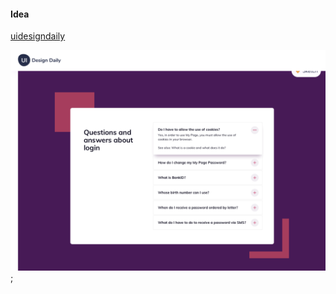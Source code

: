 #### Idea

[uidesigndaily](https://uidesigndaily.com/posts/sketch-accordion-website-day-1175)

![](./idea.png);

```

```
